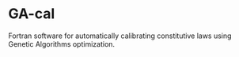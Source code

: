 # GA-cal
Fortran software for automatically calibrating constitutive laws using Genetic Algorithms optimization.

